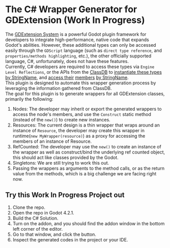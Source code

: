 # The C# Wrapper Generator for GDExtension (Work In Progress)

The [GDExtension System](https://docs.godotengine.org/en/stable/tutorials/scripting/gdextension/what_is_gdextension.html) is a powerful Godot plugin framework for developers to integrate high-performance, native code that expands Godot's abilities. However, these additional types can only be accessed easily through the `GDScript` language (such as `direct type reference`, and `properties/methods highlighting`, etc.), the other officially supported language, C#, unfortunately, does not have these features.  
Currently, C# developers are required to access these types via `Engine Level Reflections`, or the APIs from the [ClassDB](https://docs.godotengine.org/en/stable/classes/class_classdb.html) to [instantiate these types by StringName](https://docs.godotengine.org/en/stable/classes/class_classdb.html#class-classdb-method-instantiate), and [access their](https://docs.godotengine.org/en/stable/classes/class_classdb.html#class-classdb-method-class-get-property) [members](https://docs.godotengine.org/en/stable/classes/class_classdb.html#class-classdb-method-class-set-property) [by StringName](https://docs.godotengine.org/en/stable/classes/class_object.html#class-object-method-call).  
This plugin is designed to automate this wrapper generation process by leveraging the information gathered from ClassDB.  
The goal for this plugin is to generate wrappers for all GDExtension classes, primarily the following:
1. Nodes: The developer may inherit or export the generated wrappers to access the node's members, and use the `Construct` static method (instead of the `new()`) to create new instances.
2. Resources: The current design is a thin wrapper that wraps around an instance of `Resource`, the developer may create this wrapper in runtime(`new MyWrapper(resource)`) as a proxy for accessing the members of an instance of Resource.
3. RefCounted: The developer may use the `new()` to create an instance of the wrapper as well as construct/bind the underlying ref counted object, this should act like classes provided by the Godot.
4. Singletons: We are still trying to work this out.
5. Passing the wrappers as arguments to the method calls, or as the return value from the methods, which is a big challenge we are facing right now.

## Try this Work In Progress Project out

1. Clone the repo.
2. Open the repo in Godot 4.2.1.
3. Build the C# Solution.
4. Turn on the addon, and you should find the addon window in the bottom left corner of the editor.
5. Go to that window, and click the button.
6. Inspect the generated codes in the project or your IDE.
